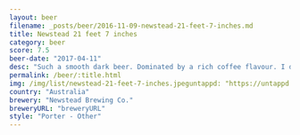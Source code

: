 ```yaml
---
layout: beer
filename: _posts/beer/2016-11-09-newstead-21-feet-7-inches.md
title: Newstead 21 feet 7 inches
category: beer
score: 7.5
beer-date: "2017-04-11"
desc: "Such a smooth dark beer. Dominated by a rich coffee flavour. I don’t even like coffee but I like this. Not much malt going on. Fairly light on the sweetness but the bitterness also so that’s balances out for me"
permalink: /beer/:title.html
img: /img/list/newstead-21-feet-7-inches.jpeguntappd: "https://untappd.com/b/newstead-brewing-co--21-feet-7-inches/516452"
country: "Australia"
brewery: "Newstead Brewing Co."
breweryURL: "breweryURL"
style: "Porter - Other"
---
```

